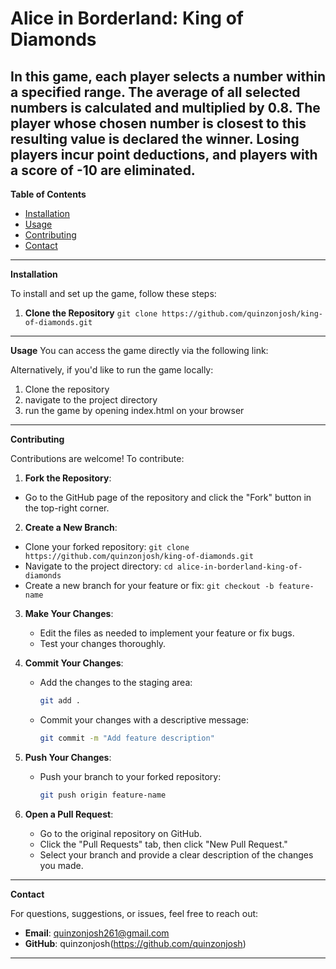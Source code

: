 # Alice in Borderland: King of Diamonds

## In this game, each player selects a number within a specified range. The average of all selected numbers is calculated and multiplied by 0.8. The player whose chosen number is closest to this resulting value is declared the winner. Losing players incur point deductions, and players with a score of -10 are eliminated.

**Table of Contents**

- [Installation](#installation)
- [Usage](#usage)
- [Contributing](#contributing)
- [Contact](#contact)

---

**Installation**

To install and set up the game, follow these steps:

1. **Clone the Repository**
   `git clone https://github.com/quinzonjosh/king-of-diamonds.git`

---

**Usage**
You can access the game directly via the following link:

Alternatively, if you'd like to run the game locally:

1. Clone the repository
2. navigate to the project directory
3. run the game by opening index.html on your browser

---

**Contributing**

Contributions are welcome! To contribute:

1. **Fork the Repository**:

- Go to the GitHub page of the repository and click the "Fork" button in the top-right corner.

2. **Create a New Branch**:

- Clone your forked repository:
  `git clone https://github.com/quinzonjosh/king-of-diamonds.git`
- Navigate to the project directory:
  `cd alice-in-borderland-king-of-diamonds`
- Create a new branch for your feature or fix:
  `git checkout -b feature-name`

3. **Make Your Changes**:

   - Edit the files as needed to implement your feature or fix bugs.
   - Test your changes thoroughly.

4. **Commit Your Changes**:

   - Add the changes to the staging area:
     ```bash
     git add .
     ```
   - Commit your changes with a descriptive message:
     ```bash
     git commit -m "Add feature description"
     ```

5. **Push Your Changes**:

   - Push your branch to your forked repository:
     ```bash
     git push origin feature-name
     ```

6. **Open a Pull Request**:
   - Go to the original repository on GitHub.
   - Click the "Pull Requests" tab, then click "New Pull Request."
   - Select your branch and provide a clear description of the changes you made.

---

**Contact**

For questions, suggestions, or issues, feel free to reach out:

- **Email**: quinzonjosh261@gmail.com
- **GitHub**: quinzonjosh(https://github.com/quinzonjosh)

---
